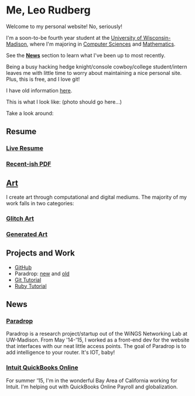 # Me, Leo Rudberg
Welcome to my personal website! No, seriously!

I'm a soon-to-be fourth year student at the [University of Wisconsin-Madison](http://wisc.edu),
where I'm majoring in [Computer Sciences](http://cs.wisc.edu) and [Mathematics](http://math.wisc.edu).

See the [__News__](#news) section to learn what I've been up to most recently.

Being a busy hacking hedge knight/console cowboy/college student/intern leaves
me with little time to worry about maintaining a nice personal site. Plus, this
is free, and I love git!

I have old information [here](http://cs.wisc.edu:~leo).

This is what I look like:
(photo should go here...)

Take a look around:

## Resume

### [Live Resume](https://docs.google.com/document/d/1d0WxjT2ZJi4EQ-GkS-a0-QpzHyQuDAlBOyY8acCe-2w/pub)

### [Recent-ish PDF](http://github.com/LOZORD/me/tree/master/LeoRudbergResume.pdf)

## [Art](http://github.com/LOZORD/me/tree/master/art)

I create art through computational and digital mediums.
The majority of my work falls in two categories:

### [Glitch Art](http://github.com/LOZORD/me/tree/master/art/glitched)

### [Generated Art](http://github.com/LOZORD/me/tree/master/art/generated)

## Projects and Work

* [GitHub](http://github.com/LOZORD)
* Paradrop: [new](http://paradrop.io) and [old](http://paradrop.org)
* [Git Tutorial](https://gist.github.com/LOZORD/3f4271e461f6d8aaa99d)
* [Ruby Tutorial](https://gist.github.com/LOZORD/4125803c951334077807)

## News

### [Paradrop](http://paradrop.io)
Paradrop is a research project/startup out of the WiNGS Networking Lab at UW-Madison.
From May '14-'15, I worked as a front-end dev for the website that interfaces with our
neat little access points. The goal of Paradrop is to add intelligence to your router.
It's IOT, baby!
### [Intuit QuickBooks Online](http://quickbooks.intuit.com)
For summer '15, I'm in the wonderful Bay Area of California working for Intuit. I'm helping
out with QuickBooks Online Payroll and globalization.
